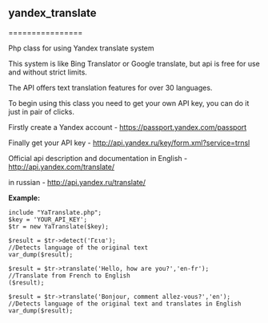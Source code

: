 ## yandex_translate
================

Php class for using Yandex translate system

This system is like Bing Translator or Google translate, but api is free for use and without strict limits.

The API offers text translation features for over 30 languages. 

To begin using this class you need to get your own API key, you can do it just in pair of clicks.

Firstly create a Yandex account - https://passport.yandex.com/passport

Finally get your API key - http://api.yandex.ru/key/form.xml?service=trnsl

Official api description and documentation in English - http://api.yandex.com/translate/

in russian - http://api.yandex.ru/translate/

**Example:**

```
include "YaTranslate.php";
$key = 'YOUR_API_KEY';
$tr = new YaTranslate($key);

$result = $tr->detect('Γεια');                                  //Detects language of the original text
var_dump($result);

$result = $tr->translate('Hello, how are you?','en-fr');        //Translate from French to English
($result);

$result = $tr->translate('Bonjour, comment allez-vous?','en');  //Detects language of the original text and translates in English
var_dump($result);
```
